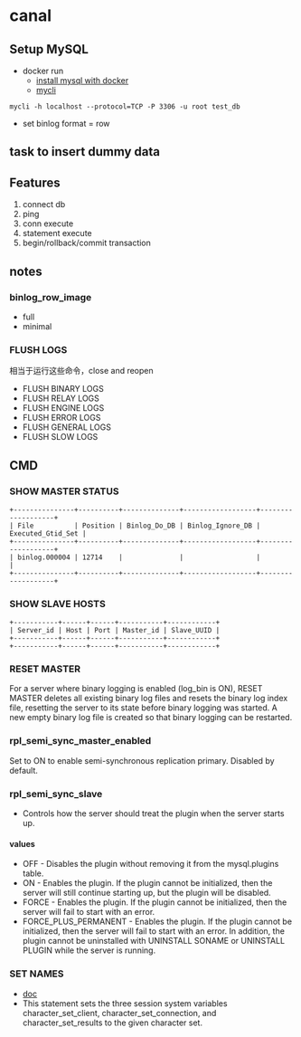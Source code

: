 # canal
## Setup MySQL
* docker run
  - [install mysql with docker](https://medium.com/@philipp.schmiedel/local-docker-mysql-macos-fa7ac14348c4)
  - [mycli](https://www.mycli.net/install)
```
mycli -h localhost --protocol=TCP -P 3306 -u root test_db
```
* set binlog format = row
## task to insert dummy data

## Features
1. connect db
2. ping
3. conn execute
4. statement execute
5. begin/rollback/commit transaction

## notes
### binlog_row_image
* full
* minimal
### FLUSH LOGS
相当于运行这些命令，close and reopen
* FLUSH BINARY LOGS
* FLUSH RELAY LOGS
* FLUSH ENGINE LOGS
* FLUSH ERROR LOGS
* FLUSH GENERAL LOGS
* FLUSH SLOW LOGS


## CMD

### SHOW MASTER STATUS

```
+---------------+----------+--------------+------------------+-------------------+
| File          | Position | Binlog_Do_DB | Binlog_Ignore_DB | Executed_Gtid_Set |
+---------------+----------+--------------+------------------+-------------------+
| binlog.000004 | 12714    |              |                  |                   |
+---------------+----------+--------------+------------------+-------------------+
```
### SHOW SLAVE HOSTS

```
+-----------+------+------+-----------+------------+
| Server_id | Host | Port | Master_id | Slave_UUID |
+-----------+------+------+-----------+------------+
+-----------+------+------+-----------+------------+
```
### RESET MASTER

For a server where binary logging is enabled (log_bin is ON), RESET MASTER deletes all existing binary log files and resets the binary log index file, resetting the server to its state before binary logging was started. A new empty binary log file is created so that binary logging can be restarted.

### rpl_semi_sync_master_enabled

Set to ON to enable semi-synchronous replication primary. Disabled by default.

### rpl_semi_sync_slave

* Controls how the server should treat the plugin when the server starts up.

#### values
* OFF - Disables the plugin without removing it from the mysql.plugins table.
* ON - Enables the plugin. If the plugin cannot be initialized, then the server will still continue starting up, but the plugin will be disabled.
* FORCE - Enables the plugin. If the plugin cannot be initialized, then the server will fail to start with an error.
* FORCE_PLUS_PERMANENT - Enables the plugin. If the plugin cannot be initialized, then the server will fail to start with an error. In addition, the plugin cannot be uninstalled with UNINSTALL SONAME or UNINSTALL PLUGIN while the server is running.

### SET NAMES
* [doc](https://dev.mysql.com/doc/refman/8.0/en/set-names.html)
* This statement sets the three session system variables character_set_client, character_set_connection, and character_set_results to the given character set.